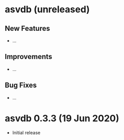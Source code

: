 # asvdb (unreleased)

## New Features

- ...

## Improvements

- ...

## Bug Fixes

- ...

# asvdb 0.3.3 (19 Jun 2020)

- Initial release
